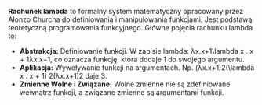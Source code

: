 **Rachunek lambda** to formalny system matematyczny opracowany przez Alonzo Churcha do definiowania i manipulowania funkcjami. Jest podstawą teoretyczną programowania funkcyjnego. Główne pojęcia rachunku lambda to:

- **Abstrakcja:** Definiowanie funkcji. W zapisie lambda: λx.x+1\lambda x . x + 1λx.x+1, co oznacza funkcję, która dodaje 1 do swojego argumentu.
- **Aplikacja:** Wywoływanie funkcji na argumentach. Np. (λx.x+1)2(\lambda x . x + 1) 2(λx.x+1)2 daje 3.
- **Zmienne Wolne i Związane:** Wolne zmienne nie są zdefiniowane wewnątrz funkcji, a związane zmienne są argumentami funkcji.